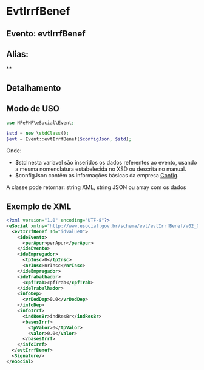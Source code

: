 # EvtIrrfBenef

## Evento: evtIrrfBenef

## Alias:
 **


## Detalhamento





## Modo de USO

```php
use NFePHP\eSocial\Event;

$std = new \stdClass();
$evt = Event::evtIrrfBenef($configJson, $std);
```

Onde:
- $std nesta variavel são inseridos os dados referentes ao evento, usando a mesma nomenclatura estabelecida no XSD ou descrita no manual.
- $configJson contêm as informações básicas da empresa [Config](Config.md).

A classe pode retornar: string XML, string JSON ou array com os dados


## Exemplo de XML

```xml
<?xml version="1.0" encoding="UTF-8"?>
<eSocial xmlns="http://www.esocial.gov.br/schema/evt/evtIrrfBenef/v02_02_01" xmlns:xsi="http://www.w3.org/2001/XMLSchema-instance" xsi:schemaLocation="http://www.esocial.gov.br/schema/evt/evtIrrfBenef/v02_02_01 ../schemes/evtIrrfBenef.xsd ">
  <evtIrrfBenef Id="idvalue0">
    <ideEvento>
      <perApur>perApur</perApur>
    </ideEvento>
    <ideEmpregador>
      <tpInsc>0</tpInsc>
      <nrInsc>nrInsc</nrInsc>
    </ideEmpregador>
    <ideTrabalhador>
      <cpfTrab>cpfTrab</cpfTrab>
    </ideTrabalhador>
    <infoDep>
      <vrDedDep>0.0</vrDedDep>
    </infoDep>
    <infoIrrf>
      <indResBr>indResBr</indResBr>
      <basesIrrf>
        <tpValor>0</tpValor>
        <valor>0.0</valor>
      </basesIrrf>
    </infoIrrf>
  </evtIrrfBenef>
  <Signature/>
</eSocial>

```
